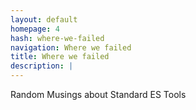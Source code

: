 ```yaml
---
layout: default
homepage: 4
hash: where-we-failed
navigation: Where we failed
title: Where we failed
description: |
---
```


Random Musings about Standard ES Tools

